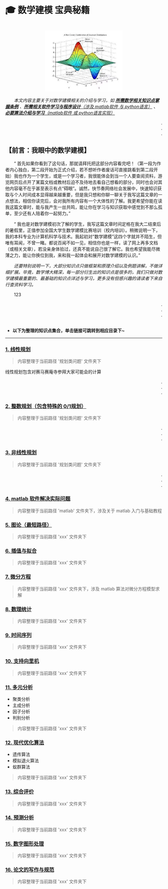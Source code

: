 # 🎓 数学建模 宝典秘籍

<div align="center">
    <br>
    <img src="pics/titlepic.jpg" width="250">
</div>

&emsp;&emsp;*本文内容主要关于对数学建模相关的介绍与学习，如 **[所需数学相关知识点掌握条例](#welcome)** 、[**所需相关软件学习与程序设计**（涉及 matlab软件 与 python语言）](#welcome) 、 [**必要算法介绍与学习**（matlab软件 或 python语言实现）](#welcome)*

<div align="right">
    .<br>
    .<br>
    .<br>
</div>

## 【前言：我眼中的数学建模】

&emsp;&emsp;“ 首先如果你看到了这句话，那就请拜托把这部分内容看完吧！（第一段为作者内心独白，第二段开始为正式介绍，若不想听作者废话可直接跳看到第二段开始）我也作为一个学生，或是一个学习者，我很能体会到当一个人要查阅资料，游览网页后点开了某篇文档或教材后迫不及待地去看自己想看的部分，同时也会对其他内容毫不在乎甚至表示有点“碍眼”。诚然，快节奏网络社会发展中，快速知识获取与个人时间成本显得越来越重要，但是我只想和你聊一聊关于我写这篇文章的一点想法，相信你读完后，会对我所有内容有一个大体性的了解。我更希望你能在读我这篇文章时，能与我产生一丝共鸣，能让你在学习与知识获取中感觉到不那么孤单，至少还有人陪着你一起努力。”

&emsp;&emsp;“ 我也是对数学建模初次了解的学生，我写这篇文章时间定格在我大二结束后的暑假里，正值参加全国大学生数学建模比赛培训（校内培训）。稍微说明一下，我的本科专业为计算机科学与技术。我起初对“数学建模”这四个字就并不陌生，但唯有耳闻，不曾一睹。都说百闻不如一见，相信你也是一样，读了网上再多文档（或相关文章），若没亲身体验过，还真不能说自己很了解它。我也希望我能尽微薄之力，能让你换位到我，来和我一起体会和展开对数学建模的认识。”

&emsp;&emsp;*还要特别说明一下，大部分知识点只做框架和原理介绍以及例题讲解，不做详细扩展。毕竟，数学博大精深，每一部分衍生出的知识点是很多的，我们只做对数学建模最重要的、最基础的知识点详述与学习，更多没有但感兴趣的请读者下来自行查资料学习。*

&emsp;&emsp;123

<div align="right">
    .<br>
    .<br>
    .<br><br>
</div>

+ **以下为整理的知识点集合，单击链接可跳转到相应目录下~**

---

### [1. 线性规划](#welcome)

> 内容整理于当前路径 '规划类问题' 文件夹下

线性规划包含对赛马赛庵寺参拜大家可能会的计算

<div align="right">
    .<br>
    .<br>
    .<br>
</div>

### [2. 整数规划（包含特殊的 0/1规划）]()

> 内容整理于当前路径 '规划类问题' 文件夹下

<div align="right">
    .<br>
    .<br>
    .<br>
</div>

### [3. 非线性规划]()

> 内容整理于当前路径 '规划类问题' 文件夹下

<div align="right">
    .<br>
    .<br>
    .<br>
</div>

### [4. matlab 软件解决实际问题]()

> 内容整理于当前路径 'matlab' 文件夹下，涉及关于 matlab 入门与基础教程

### [5. 图论（最短路径）]()

> 内容整理于当前路径 'xxx' 文件夹下

### [6. 插值与拟合]()

> 内容整理于当前路径 'xxx' 文件夹下

### [7. 微分方程]()

> 内容整理于当前路径 'xxx' 文件夹下，涉及 matlab 算法对微分方程模型求解

### [8. 数理统计]()

> 内容整理于当前路径 'xxx' 文件夹下

### [9. 时间序列]()

> 内容整理于当前路径 'xxx' 文件夹下

### [10. 支持向里机]()

> 内容整理于当前路径 'xxx' 文件夹下

### [11. 多元分析]()
+ 聚类分析
+ 主成分析
+ 因子分析
+ 判别分析

> 内容整理于当前路径 'xxx' 文件夹下

### [12. 现代优化算法]()
+ 遗传算法
+ 模拟退火算法
+ 蚁群算法

> 内容整理于当前路径 'xxx' 文件夹下

### [13. 综合评价]()

> 内容整理于当前路径 'xxx' 文件夹下

### [14. 预测分析]()

> 内容整理于当前路径 'xxx' 文件夹下

### [15. 数字图形处理]()

> 内容整理于当前路径 'xxx' 文件夹下

### [16. 论文的写作与规范]()

> 内容整理于当前路径 'xxx' 文件夹下

